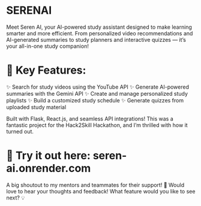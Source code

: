 # SERENAI
Meet Seren AI, your AI-powered study assistant designed to make learning smarter and more efficient. From personalized video recommendations and AI-generated summaries to study planners and interactive quizzes — it’s your all-in-one study companion!

# 🎯 Key Features:
 ✨ Search for study videos using the YouTube API
 ✨ Generate AI-powered summaries with the Gemini API
 ✨ Create and manage personalized study playlists
 ✨ Build a customized study schedule
 ✨ Generate quizzes from uploaded study material
 
Built with Flask, React.js, and seamless API integrations! This was a fantastic project for the Hack2Skill Hackathon, and I’m thrilled with how it turned out.

# 🔗 Try it out here: seren-ai.onrender.com

A big shoutout to my mentors and teammates for their support! 🙌
Would love to hear your thoughts and feedback! What feature would you like to see next? 💡

